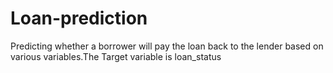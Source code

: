 # Loan-prediction
Predicting whether a borrower will pay the loan  back to the lender based on various variables.The Target variable is loan_status
